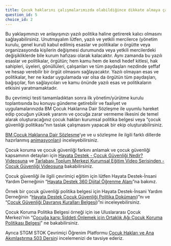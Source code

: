 ```yaml
---
title: Çocuk haklarını çalışmalarımızda olabildiğince dikkate almaya çalışıyoruz.
question_id: 5
choice_id: 2
---
```


Bu yaklaşımınızı ve anlayışınızı yazılı politika haline getirerek kalıcı olmasını sağlayabilirsiniz. Unutmayalım lütfen, yazılı ve yetkili mercilerce (yönetim kurulu, genel kurul) kabul edilmiş esaslar ve politikalar o örgütte veya organizasyonda kişilerin değişmesi durumunda veya yetkili mercilerdeki değişikliklerde bile kurum hafızası olarak kalacaktır. Aynı zamanda bu yazılı esaslar ve politikalar, örgütün; hem kamu hem de kendi hedef kitlesi, hak sahipleri, üyeleri, gönüllüleri, çalışanları ve tüm paydaşları nezdinde şeffaf ve hesap verebilir bir örgüt olmasını sağlayacaktır. Yazılı olmayan esas ve politikalar, her ne kadar uygulamada var olsa da örgütün tüm paydaşları, bağışçılar, fon sağlayıcıları ve kamu önünde yazılı esas ve politikaların etkisini yaratmamaktadır.

Bu çevrimiçi testi tamamladıktan sonra ilk yönetim/yürütme kurulu toplantısında bu konuyu gündeme getirebilir ve faaliyet ve uygulamalarınızda BM Çocuk Haklarına Dair Sözleşme ile uyumlu hareket edip çocuğun yüksek yararını ve çocuğa zarar vermeme ilkesini de temel alarak oluşturacağınız çocuk hakları kurumsal politika belgesi veya “çocuk güvenliği politikası”nın taslak çalışmasını yapacak bir ekip oluşturabilirsiniz.

[<u>BM Çocuk Haklarına Dair Sözleşme</u>](https://www.unicef.org/turkiye/%C3%A7ocuk-haklar%C4%B1na-dair-s%C3%B6zle%C5%9Fme)’ye ve u sözleşme ile ilgili farklı dillerde hazırlanmış [<u>animasyonları</u>](http://cocuk.bilgi.edu.tr/yayinlar/videolar/)) inceleyebilirsiniz.

Çocuk koruma ve çocuk güvenliği farkını anlamak ve çocuk güvenliği kapsamının detayları için [<u>Hayata Destek - Çocuk Güvenliği Nedir? Videosuna</u>](https://www.youtube.com/watch?v=6ECI11gik3Y) ve [<u>Tarlabaşı Toplum Merkezi Kurumsal Eğitim Video Serisinden - Çocuk Güvenliği Videosuna</u>](https://www.stgm.org.tr/tarlabasi-toplum-merkezi-kurumsal-egitim-video-serisinden-cocuk-guvenligi) bakabilirsiniz.

Çocuk güvenliği ile ilgili çevrimiçi eğitim için lütfen Hayata Destek-İnsani Yardım Derneğinin “[<u>Hayata Destek 360 Dijital Öğrenme Alanı</u>](https://360.hayatadestek.org/)”na bakınız.

Örnek bir çocuk güvenliği politika belgesi için Hayata Destek-İnsani Yardım Derneğinin “[<u>Hayata Destek Çocuk Güvenliği Politika Dokümanı</u>](https://www.hayatadestek.org/wp-content/uploads/2021/09/cocuk-guvenligi-politikasi.pdf))”nı ve “[<u>Çocuk Güvenliği Davranış Kuralları Belgesi</u>](https://www.hayatadestek.org/wp-content/uploads/2021/09/cocuk-guvenligi-davranis-kurallari.pdf))”ni inceleyebilirsiniz.

Çocuk Koruma Politika Belgesi örneği için ise Uluslararası Çocuk Merkezi’nin “[<u>Çocuğa karşı Şiddeti Önlemek için Ortaklık Ağı Çocuk Koruma Politikası Belgesi</u>](https://www.acev.org/wp-content/uploads/2021/02/Ek-2-CKOA_Cocuk-Koruma-Politika-Belgesi.pdf)” ne bakabilirsiniz.

Ayrıca STGM STOK Çevrimiçi Öğrenim Platformu [<u>Çocuk Hakları ve Ana Akımlaştırma 503 Dersin</u>](https://egitim.stgm.org.tr/login/index.php)i incelemenizi de tavsiye ederiz.

